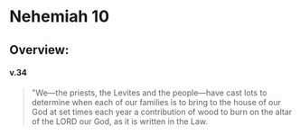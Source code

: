# Nehemiah 10

## Overview:


#### v.34
>"We—the priests, the Levites and the people—have cast lots to determine when each of our families is to bring to the house of our God at set times each year a contribution of wood to burn on the altar of the LORD our God, as it is written in the Law.


